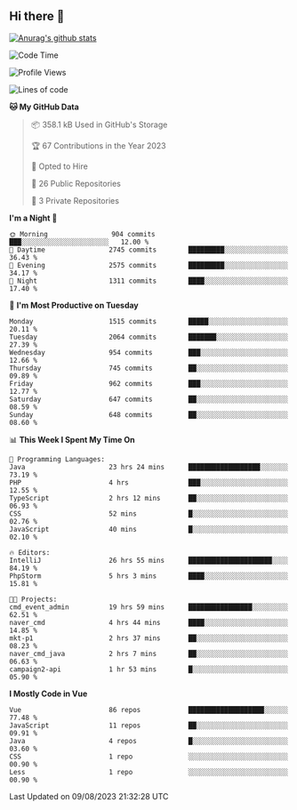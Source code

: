 ## Hi there 👋

[![Anurag's github stats](https://github-readme-stats.vercel.app/api?username=Songwonseok)](https://github.com/anuraghazra/github-readme-stats)



<!--START_SECTION:waka-->
![Code Time](http://img.shields.io/badge/Code%20Time-2%2C431%20hrs%2058%20mins-blue)

![Profile Views](http://img.shields.io/badge/Profile%20Views-0-blue)

![Lines of code](https://img.shields.io/badge/From%20Hello%20World%20I%27ve%20Written-35.0%20million%20lines%20of%20code-blue)

**🐱 My GitHub Data** 

> 📦 358.1 kB Used in GitHub's Storage 
 > 
> 🏆 67 Contributions in the Year 2023
 > 
> 💼 Opted to Hire
 > 
> 📜 26 Public Repositories 
 > 
> 🔑 3 Private Repositories 
 > 
**I'm a Night 🦉** 

```text
🌞 Morning                904 commits         ███░░░░░░░░░░░░░░░░░░░░░░   12.00 % 
🌆 Daytime                2745 commits        █████████░░░░░░░░░░░░░░░░   36.43 % 
🌃 Evening                2575 commits        █████████░░░░░░░░░░░░░░░░   34.17 % 
🌙 Night                  1311 commits        ████░░░░░░░░░░░░░░░░░░░░░   17.40 % 
```
📅 **I'm Most Productive on Tuesday** 

```text
Monday                   1515 commits        █████░░░░░░░░░░░░░░░░░░░░   20.11 % 
Tuesday                  2064 commits        ███████░░░░░░░░░░░░░░░░░░   27.39 % 
Wednesday                954 commits         ███░░░░░░░░░░░░░░░░░░░░░░   12.66 % 
Thursday                 745 commits         ██░░░░░░░░░░░░░░░░░░░░░░░   09.89 % 
Friday                   962 commits         ███░░░░░░░░░░░░░░░░░░░░░░   12.77 % 
Saturday                 647 commits         ██░░░░░░░░░░░░░░░░░░░░░░░   08.59 % 
Sunday                   648 commits         ██░░░░░░░░░░░░░░░░░░░░░░░   08.60 % 
```


📊 **This Week I Spent My Time On** 

```text
💬 Programming Languages: 
Java                     23 hrs 24 mins      ██████████████████░░░░░░░   73.19 % 
PHP                      4 hrs               ███░░░░░░░░░░░░░░░░░░░░░░   12.55 % 
TypeScript               2 hrs 12 mins       ██░░░░░░░░░░░░░░░░░░░░░░░   06.93 % 
CSS                      52 mins             █░░░░░░░░░░░░░░░░░░░░░░░░   02.76 % 
JavaScript               40 mins             █░░░░░░░░░░░░░░░░░░░░░░░░   02.10 % 

🔥 Editors: 
IntelliJ                 26 hrs 55 mins      █████████████████████░░░░   84.19 % 
PhpStorm                 5 hrs 3 mins        ████░░░░░░░░░░░░░░░░░░░░░   15.81 % 

🐱‍💻 Projects: 
cmd_event_admin          19 hrs 59 mins      ████████████████░░░░░░░░░   62.51 % 
naver_cmd                4 hrs 44 mins       ████░░░░░░░░░░░░░░░░░░░░░   14.85 % 
mkt-p1                   2 hrs 37 mins       ██░░░░░░░░░░░░░░░░░░░░░░░   08.23 % 
naver_cmd_java           2 hrs 7 mins        ██░░░░░░░░░░░░░░░░░░░░░░░   06.63 % 
campaign2-api            1 hr 53 mins        █░░░░░░░░░░░░░░░░░░░░░░░░   05.90 % 
```

**I Mostly Code in Vue** 

```text
Vue                      86 repos            ███████████████████░░░░░░   77.48 % 
JavaScript               11 repos            ██░░░░░░░░░░░░░░░░░░░░░░░   09.91 % 
Java                     4 repos             █░░░░░░░░░░░░░░░░░░░░░░░░   03.60 % 
CSS                      1 repo              ░░░░░░░░░░░░░░░░░░░░░░░░░   00.90 % 
Less                     1 repo              ░░░░░░░░░░░░░░░░░░░░░░░░░   00.90 % 
```




 Last Updated on 09/08/2023 21:32:28 UTC
<!--END_SECTION:waka-->
